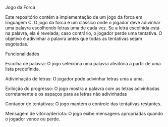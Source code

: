 Jogo da Forca

Este repositório contém a implementação de um jogo da forca em linguagem C. O jogo da forca é um clássico onde o jogador deve adivinhar uma palavra escolhendo letras uma de cada vez. Se a letra escolhida está na palavra, ela é revelada; caso contrário, o jogador perde uma tentativa. O objetivo é adivinhar a palavra antes que todas as tentativas sejam esgotadas.

Funcionalidades

Escolha de palavra: O jogo seleciona uma palavra aleatória a partir de uma lista predefinida.

Adivinhação de letras: O jogador pode adivinhar letras uma a uma.

Exibição do progresso: O jogo mostra a palavra com as letras adivinhadas corretamente e os espaços para as letras não adivinhadas

Contador de tentativas: O jogo mantém o controle das tentativas restantes.

Mensagem de vitória/derrota: O jogo exibe mensagens apropriadas quando o jogador vence ou perde.
